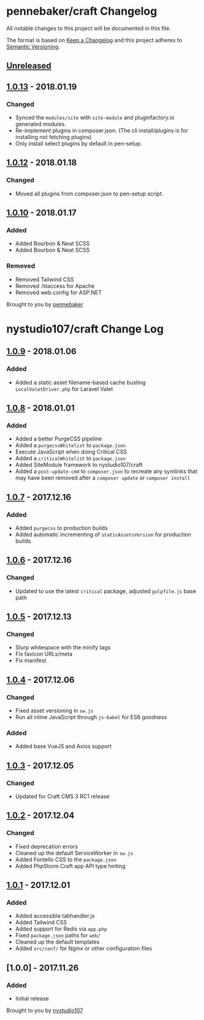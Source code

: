 # pennebaker/craft Changelog
All notable changes to this project will be documented in this file.

The format is based on [Keep a Changelog](http://keepachangelog.com/en/1.0.0/)
and this project adheres to [Semantic Versioning](http://semver.org/spec/v2.0.0.html).

## [Unreleased]

## [1.0.13] - 2018.01.19
### Changed
* Synced the `modules/site` with `site-module` and pluginfactory.io generated modules.
* Re-implement plugins in composer.json. (The cli install/plugins is for installing not fetching plugins)
* Only install select plugins by default in pen-setup.

## [1.0.12] - 2018.01.18
### Changed
* Moved all plugins from composer.json to pen-setup script.

## [1.0.10] - 2018.01.17
### Added
* Added Bourbon & Neat SCSS
* Added Bourbon & Neat SCSS
### Removed
* Removed Tailwind CSS
* Removed .htaccess for Apache
* Removed web.config for ASP.NET

Brought to you by [pennebaker](https://pennebaker.com/)

# nystudio107/craft Change Log

## [1.0.9] - 2018.01.06
### Added
* Added a static asset filename-based cache busting `LocalValetDriver.php` for Laravel Valet

## [1.0.8] - 2018.01.01
### Added
* Added a better PurgeCSS pipeline
* Added a `purgecssWhitelist` to `package.json`
* Execute JavaScript when doing Critical CSS
* Added a `criticalWhitelist` to `package.json`
* Added SiteModule framework to nystudio107/craft
* Added a `post-update-cmd` to `composer.json` to recreate any symlinks that may have been removed after a `composer update` or `composer install`

## [1.0.7] - 2017.12.16
### Added
* Added `purgecss` to production builds
* Added automatic incrementing of `staticAssetsVersion` for production builds

## [1.0.6] - 2017.12.16
### Changed
* Updated to use the latest `critical` package, adjusted `gulpfile.js` base path

## [1.0.5] - 2017.12.13
### Changed
* Slurp whitespace with the minify tags
* Fix favicon URLs/meta
* Fix manifest

## [1.0.4] - 2017.12.06
### Changed
* Fixed asset versioning in `sw.js`
* Run all inline JavaScript through `js-babel` for ES6 goodness

### Added
* Added base VueJS and Axios support

## [1.0.3] - 2017.12.05
### Changed
* Updated for Craft CMS 3 RC1 release

## [1.0.2] - 2017.12.04
### Changed
* Fixed deprecation errors
* Cleaned up the default ServiceWorker in `sw.js`
* Added Fontello CSS to the `package.json`
* Added PhpStorm Craft app API type hinting

## [1.0.1] - 2017.12.01
### Added
* Added accessible tabhandler.js
* Added Tailwind CSS
* Added support for Redis via `app.php`
* Fixed `package.json` paths for `web/`
* Cleaned up the default templates
* Added `src/conf/` for Nginx or other configuration files

## [1.0.0] - 2017.11.26
### Added
* Initial release

Brought to you by [nystudio107](https://nystudio107.com/)

[Unreleased]: https://github.com/pennebaker/craft/compare/v1.0.12...HEAD
[1.0.13]: https://github.com/pennebaker/craft/compare/1.0.12...1.0.13
[1.0.12]: https://github.com/pennebaker/craft/compare/1.0.10...1.0.12
[1.0.10]: https://github.com/pennebaker/craft/compare/1.0.9...1.0.10
[1.0.9]: https://github.com/pennebaker/craft/compare/1.0.8...1.0.8
[1.0.8]: https://github.com/pennebaker/craft/compare/1.0.7...1.0.8
[1.0.7]: https://github.com/pennebaker/craft/compare/1.0.6...1.0.7
[1.0.6]: https://github.com/pennebaker/craft/compare/1.0.5...1.0.6
[1.0.5]: https://github.com/pennebaker/craft/compare/1.0.4...1.0.5
[1.0.4]: https://github.com/pennebaker/craft/compare/1.0.3...1.0.4
[1.0.3]: https://github.com/pennebaker/craft/compare/1.0.2...1.0.3
[1.0.2]: https://github.com/pennebaker/craft/compare/1.0.1...1.0.2
[1.0.1]: https://github.com/pennebaker/craft/compare/1.0.0...1.0.1
[1.0.1]: https://github.com/pennebaker/craft/compare/1.0.0...1.0.1
